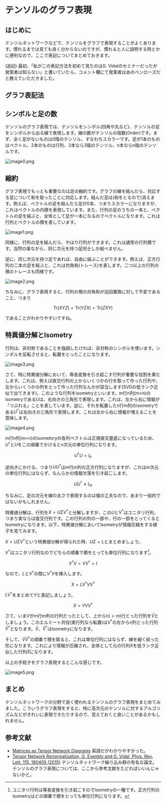 # テンソルのグラフ表現

## はじめに

テンソルネットワークなどで、テンソルをグラフで表現することがよくあります。慣れるまでは見ても良く分からないのですが、慣れると人に説明する時とかに便利なので、ここで表記についてまとめておきます。

(追記) 最初、「私がこの表記方法を初めて見たのはG. Vidalのセミナーだったが発案者は知らない」と書いていたら、コメント欄にて発案者はあのペンローズだと教えていただきました。

## グラフ表記法

## シンボルと足の数

テンソルのグラフ表現では、テンソルをシンボル(四角や丸など)、テンソルの足をシンボルから出る線で表現します。線の数がテンソルの階数(Order)です。まず、全く足がないものは0階のテンソル、すなわちスカラーです。足が1本のものはベクトル、2本のものは行列、3本なら3階のテンソル、n本ならn階のテンソルです。

![image0.png](image0.png)

## 縮約

グラフ表現でもっとも重要なのは足の縮約です。グラフの線を結んだら、対応する足について和を取ったことに対応します。結んだ足は(和をとるので)消えます。例えば、ベクトルの足を結んだら足が0本、つまりスカラーになりますが、これはベクトルの内積を表現しています。また、行列の足のうちの一本と、ベクトルの足を結ぶと、全体として足が一本になるのでベクトルになります。これは行列とベクトルの積を表しています。

![image1.png](image1.png)

同様に、行列の足を結んだら、やはり行列ができます。これは通常の行列積です。当然の事ながら、同じ次元を持つ足同士しか結べません。

逆に、同じ次元を持つ足であれば、自由に結ぶことができます。例えば、正方行列の二本の足を結ぶと、これは対角和(トレース)を表します。二つ以上の行列の積のトレースも同様です。

![image2.png](image2.png)

ちなみに、グラフ表現すると、行列の積の対角和が巡回置換に対して不変であること、つまり

$$
\mathrm{Tr}(XYZ)=
\mathrm{Tr}(YZX)=
\mathrm{Tr}(ZXY)
$$

であることがわかりやすいですね。

## 特異値分解とIsometry

行列は、非対称であることを強調したければ、非対称のシンボルを使います。シンボルを反転させると、転置をとったことになります。

![image3.png](image3.png)

さて、特に特異値分解において、等長変換を引き起こす行列が重要な役割を果たします。これは、例えば直交行列の上からいくつかの行を取って作った行列や、左からいくつかの列をとって作った行列なんかが該当します(SVDの低ランク近似で出てきます)。このような行列をisometryといいます。m行n列(m>n)のisometryである$U$は、右向きの三角形で表現します。これは、左から右に情報が「つぶれる」ことを表しています。逆に、それを転置したn行m列のisometryである$U^\dagger$は左向きの三角形で表現します。これは左から右に情報が増えることを意味します。

![image4.png](image4.png)

m行n列(m>n)のisometoryの各列ベクトルは正規直交基底になっているため、$U^\dagger$と$U$をこの順番でかけると$n$次元の単位行列になります。

$$
U^\dagger U = I_{n}
$$

逆向きにかける、つまり$U U^\dagger$は$m$行$m$列の正方行列になりますが、これは$m$次元の単位行列にはならず、なんらかの情報欠落を引き起こします。

$$
U U^\dagger  \neq I_{m}
$$

ちなみに、足の次元を線の太さで表現するのは僕の工夫なので、あまり一般的ではないかもしれません。

特異値分解は、行列を$X = U \Sigma V^\dagger$と分解しますが、この$U$と$V^\dagger$はユニタリ行列、つまり実ならば直交行列です。この行列の列の一部や、行の一部をとってくるとIsometryになります。以下、特異値分解においてIsometryが情報圧縮をする様子を見てみます。

$X = U \Sigma V^\dagger$という特異値分解が得られた時、$U\Sigma = L$とまとめましょう。

$V^\dagger$はユニタリ行列なのでどちらの順番で積をとっても単位行列になります[^isometry]。

[^isometry]: ユニタリ行列は等長変換を引き起こすのでIsometryの一種です。正方行列のIsometryはどの順番で積をとっても単位行列になります。

$$
V^\dagger V = V V^\dagger = I
$$

なので、$L$と$V^\dagger$の間に$V^\dagger V$を挿入します。

$$
X = L V^\dagger V V^\dagger
$$

$L V^\dagger$をまとめて$Y$と表記しましょう。

$$
X = Y V V^\dagger
$$

さて、いま$V$がm行m列の行列だったとして、上から$n (<m)$行とった行列を$\tilde{V}$としましょう。このエルミート共役(実行列なら転置)は$V^\dagger$の左から$n$列とった行列$\tilde{V}^\dagger$となります。$\tilde{V}$、$\tilde{V}^\dagger$はIsometryになります。

そして、$\tilde{V} \tilde{V}^\dagger$の順番で積を取ると、これは単位行列にはならず、線を細く絞った形になります。これにより情報が圧縮され、全体として元の行列$X$を低ランク近似した行列$\tilde{X}$になります。

以上の手続きをグラフ表現するとこんな感じです。

![image5.png](image5.png)

## まとめ

テンソルネットワークの分野で良く使われるテンソルのグラフ表現をまとめてみました。こういうグラフ表現をすると、特に高次元のテンソルに対するアルゴリズムなどがきれいに表現できたりするので、覚えておくと良いことがあるかもしれません。

## 参考文献

* [Matrices as Tensor Network Diagrams](https://www.math3ma.com/blog/matrices-as-tensor-network-diagrams) 英語だがわかりやすかった。
* [Tensor Network Renormalization, G. Evenbly and G. Vidal, Phys. Rev. Lett. 115, 180405 (2015)](https://journals.aps.org/prl/abstract/10.1103/PhysRevLett.115.180405) テンソルネットワーク繰り込み群の有名な論文。テンソルのグラフ表現については、ここから参考文献をたどればいいんじゃないかと。

